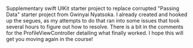 Supplementary swift UIKit starter project to replace corrupted "Passing Data" starter project from Gwinyai Nyatsoka. I already created and hooked up the segues, as my attempts to do that ran into some issues that took several hours to figure out how to resolve. There is a bit in the comments for the ProfileViewController detailing what finally worked. I hope this will get you moving again in the course!
